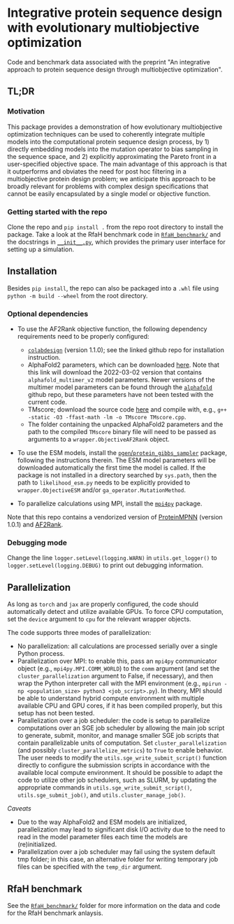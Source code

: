 # Integrative protein sequence design with evolutionary multiobjective optimization

Code and benchmark data associated with the preprint "An integrative approach to protein sequence design through multiobjective optimization".

## TL;DR

### Motivation

This package provides a demonstration of how evolutionary multiobjective optimization techniques can be used to coherently integrate multiple models into the computational protein sequence design process, by 1) directly embedding models into the mutation operator to bias sampling in the sequence space, and 2) explicitly approximating the Pareto front in a user-specified objective space. The main advantage of this approach is that it outperforms and obviates the need for post hoc filtering in a multiobjective protein design problem; we anticipate this approach to be broadly relevant for problems with complex design specifications that cannot be easily encapsulated by a single model or objective function.

### Getting started with the repo

Clone the repo and `pip install .` from the repo root directory to install the package. Take a look at the RfaH benchmark code in [`RfaH_benchmark/`](RfaH_benchmark/) and the docstrings in [`__init__.py`](int_seq_des/__init__.py), which provides the primary user interface for setting up a simulation.

## Installation

Besides `pip install`, the repo can also be packaged into a `.whl` file using `python -m build --wheel` from the root directory.

### Optional dependencies

* To use the AF2Rank objective function, the following dependency requirements need to be properly configured:
    * [`colabdesign`](https://github.com/sokrypton/ColabDesign/tree/main) (version 1.1.0); see the linked github repo for installation instruction.
    * AlphaFold2 parameters, which can be downloaded [here](https://storage.googleapis.com/alphafold/alphafold_params_2022-03-02.tar). Note that this link will download the 2022-03-02 version that contains `alphafold_multimer_v2` model parameters. Newer versions of the multimer model parameters can be found through the [`alphafold`](https://github.com/google-deepmind/alphafold) github repo, but these parameters have not been tested with the current code.
    * TMscore; download the source code [here](https://zhanggroup.org/TM-score/TMscore.cpp) and compile with, e.g.,  `g++ -static -O3 -ffast-math -lm -o TMscore TMscore.cpp`.
    * The folder containing the unpacked AlphaFold2 parameters and the path to the compiled `TMscore` binary file will need to be passed as arguments to a `wrapper.ObjectiveAF2Rank` object.

* To use the ESM models, install the [`pgen`/`protein_gibbs_sampler`](https://github.com/seanrjohnson/protein_gibbs_sampler) package, following the instructions therein. The ESM model parameters will be downloaded automatically the first time the model is called. If the package is not installed in a directory searched by `sys.path`, then the path to `likelihood_esm.py` needs to be explicitly provided to `wrapper.ObjectiveESM` and/or `ga_operator.MutationMethod`.

* To parallelize calculations using MPI, install the [`mpi4py`](https://github.com/mpi4py/mpi4py) package.

Note that this repo contains a vendorized version of [ProteinMPNN](https://github.com/dauparas/ProteinMPNN) (version 1.0.1) and [AF2Rank](https://github.com/jproney/AF2Rank).


### Debugging mode

Change the line `logger.setLevel(logging.WARN)` in `utils.get_logger()` to `logger.setLevel(logging.DEBUG)` to print out debugging information.

## Parallelization

As long as `torch` and `jax` are properly configured, the code should automatically detect and utilize available GPUs. To force CPU computation, set the `device` argument to `cpu` for the relevant wrapper objects.

The code supports three modes of parallelization:
* No parallelization: all calculations are processed serially over a single Python process.
* Parallelization over MPI: to enable this, pass an `mpi4py` communicator object (e.g., `mpi4py.MPI.COMM_WORLD`) to the `comm` argument (and set the `cluster_parallelization` argument to False, if necessary), and then wrap the Python interpreter call with the MPI environment (e.g., `mpirun -np <population_size> python3 <job_script>.py`). In theory, MPI should be able to understand hybrid compute environment with multiple available CPU and GPU cores, if it has been compiled properly, but this setup has not been tested.
* Parallelization over a job scheduler: the code is setup to parallelize computations over an SGE job scheduler by allowing the main job script to generate, submit, monitor, and manage smaller SGE job scripts that contain parallelizable units of computation. Set `cluster_parallelization` (and possibly `cluster_parallelize_metrics`) to `True` to enable behavior. The user needs to modify the `utils.sge_write_submit_script()` function directly to configure the submission scripts in accordance with the available local compute environment. It should be possible to adapt the code to utilize other job schedulers, such as SLURM, by updating the appropriate commands in `utils.sge_write_submit_script()`, `utils.sge_submit_job()`, and `utils.cluster_manage_job()`.

*Caveats*
* Due to the way AlphaFold2 and ESM models are initialized, parallelization may lead to significant disk I/O activity due to the need to read in the model parameter files each time the models are (re)initialized.
* Parallelization over a job scheduler may fail using the system default tmp folder; in this case, an alternative folder for writing temporary job files can be specified with the `temp_dir` argument.

## RfaH benchmark

See the [`RfaH_benchmark/`](RfaH_benchmark/) folder for more information on the data and code for the RfaH benchmark anlaysis.
